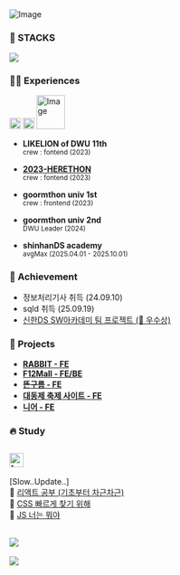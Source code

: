 
##
![Image](https://github.com/user-attachments/assets/7c8aa582-5f1b-48c9-aa28-662882c1ff8c)

<div>

### 🔨 STACKS

  <p>
    <a href="https://skillicons.dev">
      <img src="https://skillicons.dev/icons?i=css,html,js,react,ts,nextjs" />
    </a>
  </p>
  
### 🤸🏽 Experiences
<img width="20" height="20" alt="Image" src="https://github.com/user-attachments/assets/96cd4b9d-7cfe-4db4-a1e7-19c0257286ad" />
<img width="20" height="20" alt="Image" src="https://github.com/user-attachments/assets/b5f039f4-d391-40f7-ad66-49be9d959cd8" />
<img width="50" height="60" alt="Image" src="https://github.com/user-attachments/assets/d96b2584-2216-4220-abec-fcd7377b3d91" />

- **LIKELION of DWU 11th**  
<sub>crew : fontend (2023)</sub>

- **[2023-HERETHON](https://github.com/2023-HERETHON)**  
<sub>crew : fontend (2023)</sub>

- **goormthon univ 1st**  
<sub>crew : frontend (2023)</sub>
  
- **goormthon univ 2nd**  
<sub>DWU Leader (2024)</sub>

- **shinhanDS academy**  
<sub>avgMax (2025.04.01 - 2025.10.01)</sub>
<p></p>

### 🍋 Achievement

- 정보처리기사 취득 (24.09.10)
- sqld 취득 (25.09.19)
- [신한DS SW아카데미 팀 프로젝트 (🥨 우수상)](https://avgmax.shinhanacademy.co.kr/)

### 🤗 Projects
- **[RABBIT - FE](https://github.com/avgMax5/Rabbit-FE)**
- **[F12Mall - FE/BE](https://github.com/avgMax5/F12Mall)**
- **[뜬구름 - FE](https://github.com/9oormthon-univ/TEAM_4)**
- **[대동제 축제 사이트 - FE](https://github.com/qkrwngml/uniVERSE_frontend_)**
- **[니어 - FE](https://github.com/LIKELION-DWU/MUNG_NIOR2)**

### 🔥 Study
<a href="https://velog.io/@lazy_hong/posts" target="_blank"><img width="25" height="25" alt="Image" src="https://github.com/user-attachments/assets/a118006b-51ce-4fc8-8fe2-4c5f13fab045" /></a>
------------------------------
[Slow..Update..]<br>
🥨 [리액트 공부 (기초부터 차근차근)](https://pickle-meadowlark-523.notion.site/REACT-8dd0372d7aba447298a5bac972984f0a?source=copy_link)<br>
🥨 [CSS 빠르게 찾기 위해](https://pickle-meadowlark-523.notion.site/CSS-f89b8006fddb4a738ac73107553f59ed?source=copy_link)<br>
🥨 [JS 너는 뭐야](https://pickle-meadowlark-523.notion.site/JAVASCRIPT-711a78a65e674df2b5c65cad3b8e84bf?source=copy_link)<br>


  <br>
  <img src="https://github-readme-stats.vercel.app/api/top-langs/?username=Minwooh&layout=compact" /><br><br>
  <img src="https://github-readme-stats.vercel.app/api?username=Minwooh&show_icons=true&theme=radical" />
  
  <!-- [![GitGarden](https://gitgarden.marshallku.dev/?user_name=Minwooh)](https://github.com/marshallku/gitgarden) -->
</div>

